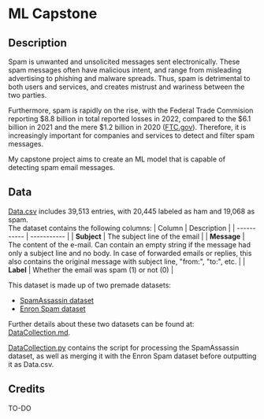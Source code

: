 # ML Capstone

## Description

Spam is unwanted and unsolicited messages sent electronically. These spam messages often have malicious intent, and range from misleading advertising to phishing and malware spreads. Thus, spam is detrimental to both users and services, and creates mistrust and wariness between the two parties. 

Furthermore, spam is rapidly on the rise, with the Federal Trade Commision reporting $8.8 billion in total reported losses in 2022, compared to the $6.1 billion in 2021 and the mere $1.2 billion in 2020 ([FTC.gov](https://www.ftc.gov/business-guidance/blog/2023/02/ftc-crunches-2022-numbers-see-where-scammers-continue-crunch-consumers)). Therefore, it is increasingly important for companies and services to detect and filter spam messages. 

My capstone project aims to create an ML model that is capable of detecting spam email messages.  

## Data

[Data.csv](https://github.com/anastasiaarsky/ML_Capstone/blob/main/Data.csv) includes 39,513 entries, with 20,445 labeled as ham and 19,068 as spam.    
The dataset contains the following columns:
| Column      | Description |
| ----------- | ----------- |
| **Subject**      | The subject line of the email        |
| **Message**   | The content of the e-mail. Can contain an empty string if the message had only a subject line and no body. In case of forwarded emails or replies, this also contains the original message with subject line, "from:", "to:", etc.        |
| **Label**   | Whether the email was spam (1) or not (0)          |
 
This dataset is made up of two premade datasets: 
- [SpamAssassin dataset](https://spamassassin.apache.org/old/publiccorpus/)
- [Enron Spam dataset](https://www2.aueb.gr/users/ion/data/enron-spam/)   

Further details about these two datasets can be found at: [DataCollection.md](https://github.com/anastasiaarsky/ML_Capstone/blob/main/DataCollection/DataCollection.md).

[DataCollection.py](https://github.com/anastasiaarsky/ML_Capstone/blob/main/DataCollection/DataCollection.py) contains the script for processing the SpamAssassin dataset, as well as merging it with the Enron Spam dataset before outputting it as Data.csv.   

## Credits

TO-DO
